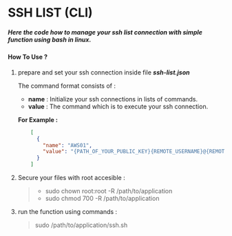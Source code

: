 # SSH LIST (CLI)
##### Here the code how to manage your ssh list connection with simple function using bash in linux.

#### How To Use ?

1. prepare and set your ssh connection inside file ***ssh-list.json***

	The command format consists of :
	- **name** : Initialize your ssh connections in lists of commands.
	-  **value** : The command which is to execute your ssh connection.

	**For Example :**

	```json
		[
		  {
		    "name": "AWS01",
		    "value": "{PATH_OF_YOUR_PUBLIC_KEY}{REMOTE_USERNAME}@{REMOTE_HOST} -p {REMOTE_PORT}"
		  }
		]
	```

2. Secure your files with root accesible :
	>- sudo chown root:root -R /path/to/application
	>- sudo chmod 700 -R /path/to/application

3. run the function using commands :
	> sudo /path/to/application/ssh.sh
